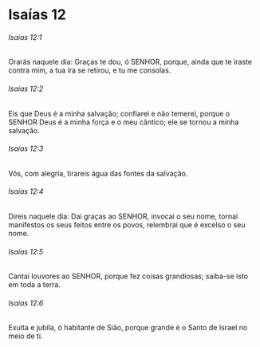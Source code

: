 # Isaías 12

###### Isaías 12:1

Orarás naquele dia: Graças te dou, ó SENHOR, porque, ainda que te iraste contra mim, a tua ira se retirou, e tu me consolas.

###### Isaías 12:2

Eis que Deus é a minha salvação; confiarei e não temerei, porque o SENHOR Deus é a minha força e o meu cântico; ele se tornou a minha salvação.

###### Isaías 12:3

Vós, com alegria, tirareis água das fontes da salvação.

###### Isaías 12:4

Direis naquele dia: Dai graças ao SENHOR, invocai o seu nome, tornai manifestos os seus feitos entre os povos, relembrai que é excelso o seu nome.

###### Isaías 12:5

Cantai louvores ao SENHOR, porque fez coisas grandiosas; saiba-se isto em toda a terra.

###### Isaías 12:6

Exulta e jubila, ó habitante de Sião, porque grande é o Santo de Israel no meio de ti.

